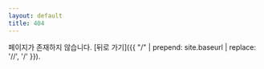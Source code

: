 ```yaml
---
layout: default
title: 404
---
```


페이지가 존재하지 않습니다. [뒤로 가기]({{ "/" | prepend: site.baseurl | replace: '//', '/' }}).

